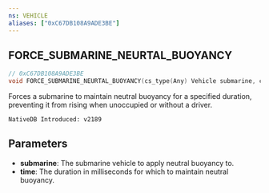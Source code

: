 ```yaml
---
ns: VEHICLE
aliases: ["0xC67DB108A9ADE3BE"]
---
```

## FORCE_SUBMARINE_NEURTAL_BUOYANCY

```c
// 0xC67DB108A9ADE3BE
void FORCE_SUBMARINE_NEURTAL_BUOYANCY(cs_type(Any) Vehicle submarine, cs_type(Any) int time);
```

Forces a submarine to maintain neutral buoyancy for a specified duration, preventing it from rising when unoccupied or without a driver.

```
NativeDB Introduced: v2189
```

## Parameters
* **submarine**: The submarine vehicle to apply neutral buoyancy to.
* **time**: The duration in milliseconds for which to maintain neutral buoyancy.